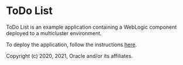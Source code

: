 # ToDo List

ToDo List is an example application containing a WebLogic component deployed to a multicluster environment.

To deploy the application, follow the instructions [here](https://verrazzano.io/docs/examples/multicluster/todo-list/).

Copyright (c) 2020, 2021, Oracle and/or its affiliates.
